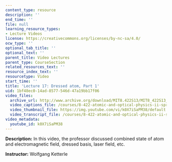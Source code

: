 ```yaml
---
content_type: resource
description: ''
end_time: ''
file: null
learning_resource_types:
- Lecture Videos
license: https://creativecommons.org/licenses/by-nc-sa/4.0/
ocw_type: ''
optional_tab_title: ''
optional_text: ''
parent_title: Video Lectures
parent_type: CourseSection
related_resources_text: ''
resource_index_text: ''
resourcetype: Video
start_time: ''
title: 'Lecture 17: Dressed atom, Part 1'
uid: 1bf48ec0-14ad-8577-546d-47a19bb17f06
video_files:
  archive_url: http://www.archive.org/download/MIT8.422S13/MIT8_422S13_lec17-1_300k.mp4
  video_captions_file: /courses/8-422-atomic-and-optical-physics-ii-spring-2013/a2a7f642c68f5d6bbe5435fb139009ea_k0X7iSaPM38.vtt
  video_thumbnail_file: https://img.youtube.com/vi/k0X7iSaPM38/default.jpg
  video_transcript_file: /courses/8-422-atomic-and-optical-physics-ii-spring-2013/5896a872311103510c1cf7ac65df253f_k0X7iSaPM38.pdf
video_metadata:
  youtube_id: k0X7iSaPM38
---
```


**Description:** In this video, the professor discussed combined state of atom and electromagnetic field, dressed basis, laser field, etc.

**Instructor:** Wolfgang Ketterle

